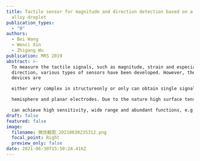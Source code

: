 ```yaml
---
title: Tactile sensor for magnitude and direction detection based on a liquid
  alloy droplet
publication_types:
  - "0"
authors:
  - Bei Wang
  - Wenci Xin
  - Zhigang Wu
publication: MRS 2019
abstract: >-
  To measure the tactile signals, such as magnitude, strain and especially
  direction, various types of sensors have been developed. However, these
  devices are

  either very complex in structureonly or only can obtain single signal. This work presents a novel soft tactile sensor with capacitance between liquid alloy based

  hemisphere and planar electrodes. Due to the nature high surface tension and flowability of liquid alloy droplet, the dynamic re-distribution of charges on electrodes

  can achieve high sensitivity, wide range and abundant functions, e.g. magnitude or direction of external force.
draft: false
featured: false
image:
  filename: 微信截图_20210630235312.png
  focal_point: Right
  preview_only: false
date: 2021-06-30T15:50:24.416Z
---
```

